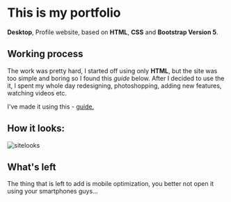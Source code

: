 # This is my portfolio
__Desktop__, Profile website, based on __HTML__, __CSS__ and __Bootstrap Version 5__.

## Working process
The work was pretty hard, I started off using only __HTML__, but the site was too simple and boring so I found this _guide_ below. After I decided to use the it, I spent my whole day redesigning, photoshopping, adding new features, watching videos etc. 

I've made it using this -
[guide.](https://www.freecodecamp.org/news/how-to-create-a-portfolio-website-using-html-css-javascript-and-bootstrap/#how-to-make-the-services-section)

## How it looks:
![sitelooks](https://user-images.githubusercontent.com/96371464/191307510-4695d99c-0a7c-497f-bd40-fcc322dde282.gif)

## What's left
The thing that is left to add is mobile optimization, you better not open it using your smartphones guys...
